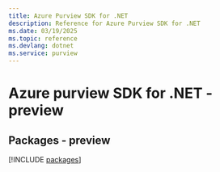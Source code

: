 ```yaml
---
title: Azure Purview SDK for .NET
description: Reference for Azure Purview SDK for .NET
ms.date: 03/19/2025
ms.topic: reference
ms.devlang: dotnet
ms.service: purview
---
```

# Azure purview SDK for .NET - preview
## Packages - preview
[!INCLUDE [packages](purview-index.md)]